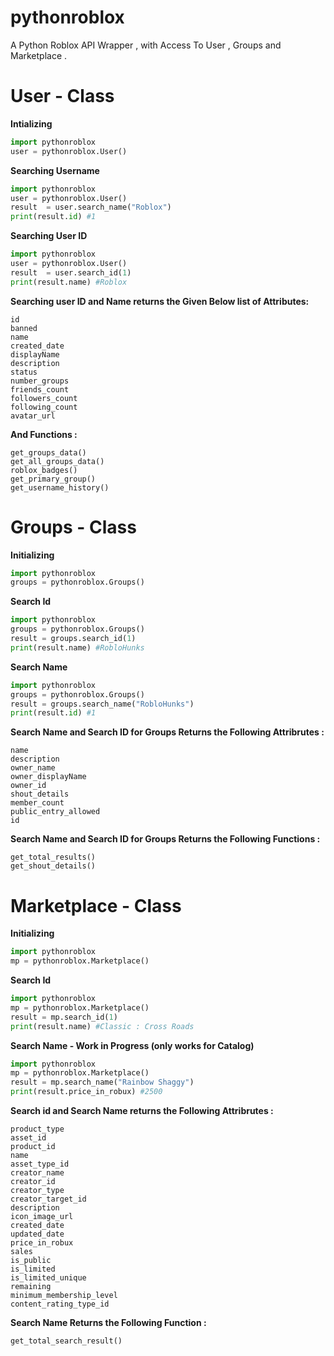 # pythonroblox
A Python Roblox API Wrapper , with Access To User , Groups and Marketplace .

# User - Class

**Intializing**
```py
import pythonroblox
user = pythonroblox.User()
```
**Searching Username**
```py
import pythonroblox
user = pythonroblox.User()
result  = user.search_name("Roblox")
print(result.id) #1
```
**Searching User ID**
```py
import pythonroblox
user = pythonroblox.User()
result  = user.search_id(1)
print(result.name) #Roblox
```

**Searching user ID and Name returns the Given Below list of Attributes:**
```
id
banned
name
created_date
displayName
description
status
number_groups
friends_count
followers_count
following_count
avatar_url
```
**And Functions :**
```
get_groups_data()
get_all_groups_data()
roblox_badges()
get_primary_group()
get_username_history()
```
# Groups - Class
**Initializing**
```py
import pythonroblox
groups = pythonroblox.Groups()
```
**Search Id**
```py
import pythonroblox
groups = pythonroblox.Groups()
result = groups.search_id(1)
print(result.name) #RobloHunks
```
**Search Name**
```py
import pythonroblox
groups = pythonroblox.Groups()
result = groups.search_name("RobloHunks")
print(result.id) #1
```
**Search Name and Search ID for Groups Returns the Following Attribrutes :**
```
name 
description 
owner_name 
owner_displayName 
owner_id  
shout_details 
member_count 
public_entry_allowed 
id
```
**Search Name and Search ID for Groups Returns the Following Functions :**
```
get_total_results()
get_shout_details()
```
# Marketplace - Class
**Initializing**
```py
import pythonroblox
mp = pythonroblox.Marketplace()
```
**Search Id**
```py
import pythonroblox
mp = pythonroblox.Marketplace()
result = mp.search_id(1)
print(result.name) #Classic : Cross Roads
```
**Search Name - Work in Progress (only works for Catalog)**
```py
import pythonroblox
mp = pythonroblox.Marketplace()
result = mp.search_name("Rainbow Shaggy")
print(result.price_in_robux) #2500
```
**Search id and Search Name returns the Following Attribrutes :**
```
product_type
asset_id
product_id
name
asset_type_id
creator_name 
creator_id 
creator_type
creator_target_id
description
icon_image_url
created_date
updated_date 
price_in_robux
sales
is_public
is_limited 
is_limited_unique
remaining
minimum_membership_level
content_rating_type_id
```
**Search Name Returns the Following Function :**
```
get_total_search_result()
```



